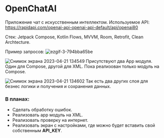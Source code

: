 # OpenChatAI

Приложение чат с искусственным интеллектом.
Используемое API: https://rapidapi.com/openai-api-openai-api-default/api/openai80

Стек: Jetpack Compose, Kotlin Flows, MVVM, Room, Retrofit, Clean Archtecture.

Пример запросов:
![ezgif-3-794bba65be](https://user-images.githubusercontent.com/82813533/233616875-0be191c8-e56c-4922-aed4-17bba711bdc3.gif)

![Снимок экрана 2023-04-21 134549](https://user-images.githubusercontent.com/82813533/233617464-3101ce58-0db6-4886-b26a-8cce9e1868f2.jpg)
Присутствуют два App модуля. Один для Compose, другой для XML. Пока реализован только модуль на Compose.

![Снимок экрана 2023-04-21 134602](https://user-images.githubusercontent.com/82813533/233617627-3ec18395-be90-488d-beba-cd2c0fe4576c.jpg)
Так есть два других слоя для безнес логики и получения и сохранения данных.

### В планах:
- Сделать обработку ошибок.
- Реализовать app модуль на XML.
- Реализовать проверку на интернет.
- Реализовать экран с настройками, где можно будет вставить свой собственным **API_KEY**.
